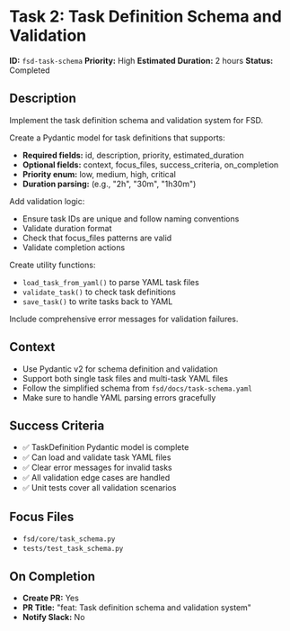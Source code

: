 # Task 2: Task Definition Schema and Validation

**ID:** `fsd-task-schema`
**Priority:** High
**Estimated Duration:** 2 hours
**Status:** Completed

## Description

Implement the task definition schema and validation system for FSD.

Create a Pydantic model for task definitions that supports:
- **Required fields:** id, description, priority, estimated_duration
- **Optional fields:** context, focus_files, success_criteria, on_completion
- **Priority enum:** low, medium, high, critical
- **Duration parsing:** (e.g., "2h", "30m", "1h30m")

Add validation logic:
- Ensure task IDs are unique and follow naming conventions
- Validate duration format
- Check that focus_files patterns are valid
- Validate completion actions

Create utility functions:
- `load_task_from_yaml()` to parse YAML task files
- `validate_task()` to check task definitions
- `save_task()` to write tasks back to YAML

Include comprehensive error messages for validation failures.

## Context

- Use Pydantic v2 for schema definition and validation
- Support both single task files and multi-task YAML files
- Follow the simplified schema from `fsd/docs/task-schema.yaml`
- Make sure to handle YAML parsing errors gracefully

## Success Criteria

- ✅ TaskDefinition Pydantic model is complete
- ✅ Can load and validate task YAML files
- ✅ Clear error messages for invalid tasks
- ✅ All validation edge cases are handled
- ✅ Unit tests cover all validation scenarios

## Focus Files

- `fsd/core/task_schema.py`
- `tests/test_task_schema.py`

## On Completion

- **Create PR:** Yes
- **PR Title:** "feat: Task definition schema and validation system"
- **Notify Slack:** No
